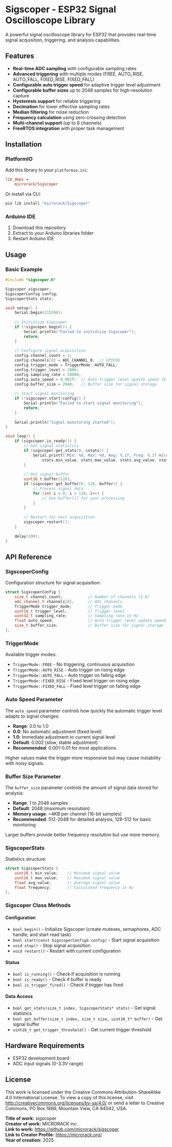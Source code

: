 # Sigscoper - ESP32 Signal Oscilloscope Library

A powerful signal oscilloscope library for ESP32 that provides real-time signal acquisition, triggering, and analysis capabilities.

## Features

- **Real-time ADC sampling** with configurable sampling rates
- **Advanced triggering** with multiple modes (FREE, AUTO_RISE, AUTO_FALL, FIXED_RISE, FIXED_FALL)
- **Configurable auto trigger speed** for adaptive trigger level adjustment
- **Configurable buffer sizes** up to 2048 samples for high-resolution capture
- **Hysteresis support** for reliable triggering
- **Decimation** for lower effective sampling rates
- **Median filtering** for noise reduction
- **Frequency calculation** using zero-crossing detection
- **Multi-channel support** (up to 8 channels)
- **FreeRTOS integration** with proper task management

## Installation

### PlatformIO

Add this library to your `platformio.ini`:

```ini
lib_deps = 
    microrack/Sigscoper
```

Or install via CLI:
```bash
pio lib install "microrack/Sigscoper"
```

### Arduino IDE

1. Download this repository
2. Extract to your Arduino libraries folder
3. Restart Arduino IDE

## Usage

### Basic Example

```cpp
#include "sigscoper.h"

Sigscoper sigscoper;
SigscoperConfig config;
SigscoperStats stats;

void setup() {
    Serial.begin(115200);
    
    // Initialize Sigscoper
    if (!sigscoper.begin()) {
        Serial.println("Failed to initialize Sigscoper");
        return;
    }
    
    // Configure signal acquisition
    config.channel_count = 1;
    config.channels[0] = ADC_CHANNEL_0;  // GPIO36
    config.trigger_mode = TriggerMode::AUTO_FALL;
    config.trigger_level = 1000;
    config.sampling_rate = 20000;
    config.auto_speed = 0.002f;  // Auto trigger level update speed (0.0-1.0)
    config.buffer_size = 2048;   // Buffer size for signal storage
    
    // Start signal monitoring
    if (!sigscoper.start(config)) {
        Serial.println("Failed to start signal monitoring");
        return;
    }
    
    Serial.println("Signal monitoring started");
}

void loop() {
    if (sigscoper.is_ready()) {
        // Get signal statistics
        if (sigscoper.get_stats(0, &stats)) {
            Serial.printf("Min: %d, Max: %d, Avg: %.1f, Freq: %.1f Hz\n",
                stats.min_value, stats.max_value, stats.avg_value, stats.frequency);
        }
        
        // Get signal buffer
        uint16_t buffer[128];
        if (sigscoper.get_buffer(0, 128, buffer)) {
            // Process signal data
            for (int i = 0; i < 128; i++) {
                // Use buffer[i] for your processing
            }
        }
        
        // Restart for next acquisition
        sigscoper.restart();
    }
    
    delay(100);
}
```

## API Reference

### SigscoperConfig

Configuration structure for signal acquisition:

```cpp
struct SigscoperConfig {
    size_t channel_count;           // Number of channels (1-8)
    adc_channel_t channels[8];      // ADC channels
    TriggerMode trigger_mode;       // Trigger mode
    uint16_t trigger_level;         // Trigger level
    uint32_t sampling_rate;         // Sampling rate in Hz
    float auto_speed;               // Auto trigger level update speed (0.0-1.0)
    size_t buffer_size;             // Buffer size for signal storage
};
```

### TriggerMode

Available trigger modes:

- `TriggerMode::FREE` - No triggering, continuous acquisition
- `TriggerMode::AUTO_RISE` - Auto trigger on rising edge
- `TriggerMode::AUTO_FALL` - Auto trigger on falling edge
- `TriggerMode::FIXED_RISE` - Fixed level trigger on rising edge
- `TriggerMode::FIXED_FALL` - Fixed level trigger on falling edge

### Auto Speed Parameter

The `auto_speed` parameter controls how quickly the automatic trigger level adapts to signal changes:

- **Range**: 0.0 to 1.0
- **0.0**: No automatic adjustment (fixed level)
- **1.0**: Immediate adjustment to current signal level
- **Default**: 0.002 (slow, stable adjustment)
- **Recommended**: 0.001-0.01 for most applications

Higher values make the trigger more responsive but may cause instability with noisy signals.

### Buffer Size Parameter

The `buffer_size` parameter controls the amount of signal data stored for analysis:

- **Range**: 1 to 2048 samples
- **Default**: 2048 (maximum resolution)
- **Memory usage**: ~4KB per channel (16-bit samples)
- **Recommended**: 512-2048 for detailed analysis, 128-512 for basic monitoring

Larger buffers provide better frequency resolution but use more memory.

### SigscoperStats

Statistics structure:

```cpp
struct SigscoperStats {
    uint16_t min_value;    // Minimum signal value
    uint16_t max_value;    // Maximum signal value
    float avg_value;       // Average signal value
    float frequency;       // Calculated frequency in Hz
};
```

### Sigscoper Class Methods

#### Configuration
- `bool begin()` - Initialize Sigscoper (create mutexes, semaphores, ADC handle, and start read task)
- `bool start(const SigscoperConfig& config)` - Start signal acquisition
- `void stop()` - Stop signal acquisition
- `void restart()` - Restart with current configuration

#### Status
- `bool is_running()` - Check if acquisition is running
- `bool is_ready()` - Check if buffer is ready
- `bool is_trigger_fired()` - Check if trigger has fired

#### Data Access
- `bool get_stats(size_t index, SigscoperStats* stats)` - Get signal statistics
- `bool get_buffer(size_t index, size_t size, uint16_t* buffer)` - Get signal buffer
- `uint16_t get_trigger_threshold()` - Get current trigger threshold

## Hardware Requirements

- ESP32 development board
- ADC input signals (0-3.3V range)

## License

This work is licensed under the Creative Commons Attribution-ShareAlike 4.0 International License. To view a copy of this license, visit http://creativecommons.org/licenses/by-sa/4.0/ or send a letter to Creative Commons, PO Box 1866, Mountain View, CA 94042, USA.

**Title of work:** sigscoper  
**Creator of work:** MICRORACK inc.  
**Link to work:** https://github.com/microrack/sigscoper  
**Link to Creator Profile:** https://microrack.org/  
**Year of creation:** 2025 